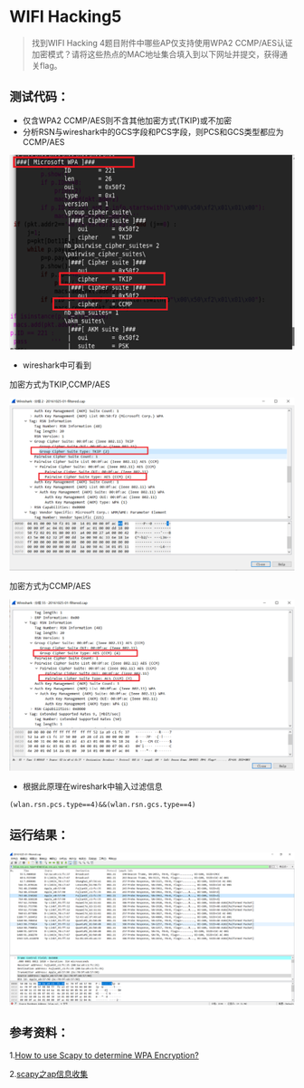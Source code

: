 # WIFI Hacking5

> 找到WIFI Hacking 4题目附件中哪些AP仅支持使用WPA2 CCMP/AES认证加密模式？请将这些热点的MAC地址集合填入到以下网址并提交，获得通关flag。

## 测试代码：

* 仅含WPA2 CCMP/AES则不含其他加密方式(TKIP)或不加密
* 分析RSN与wireshark中的GCS字段和PCS字段，则PCS和GCS类型都应为CCMP/AES

<img src="image\2.png" />

* wireshark中可看到

加密方式为TKIP,CCMP/AES

<img src="image\3.png" />

加密方式为CCMP/AES

<img src="image\1.png" />

* 根据此原理在wireshark中输入过滤信息

```
(wlan.rsn.pcs.type==4)&&(wlan.rsn.gcs.type==4)
```

## 运行结果：

<img src="image\4.png" />

## 参考资料：

1.[How to use Scapy to determine WPA Encryption?](https://stackoverflow.com/questions/53760266/how-to-use-scapy-to-determine-wpa-encryption)

2.[scapy之ap信息收集](http://www.ijiandao.com/2b/baijia/324266.html)